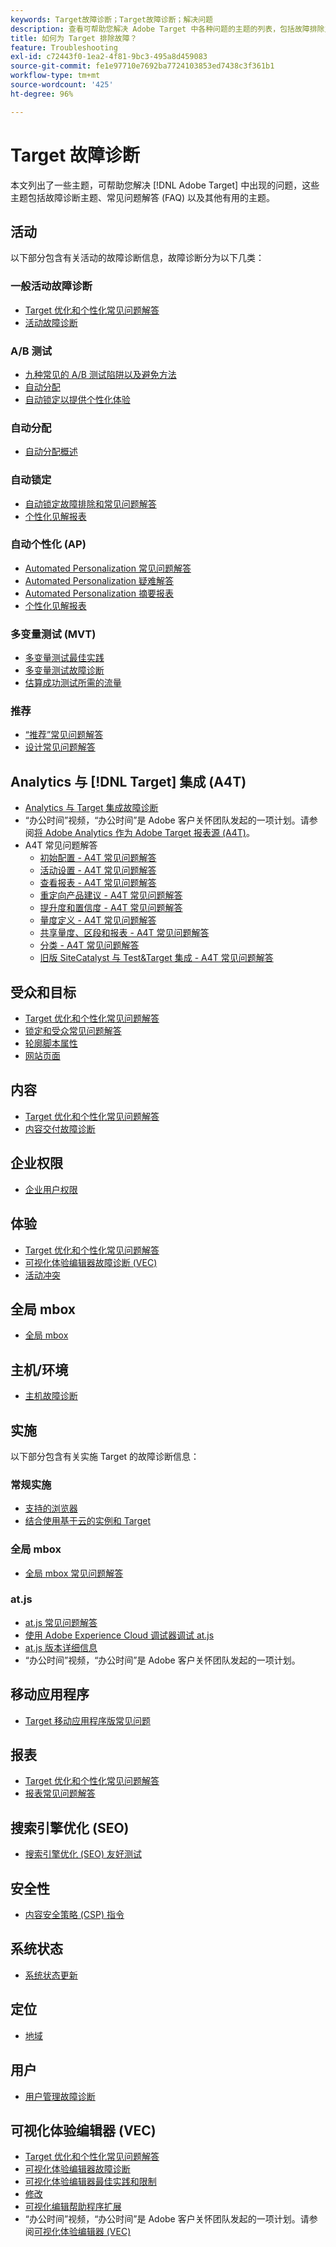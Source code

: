 ```yaml
---
keywords: Target故障诊断；Target故障诊断；解决问题
description: 查看可帮助您解决 Adobe Target 中各种问题的主题的列表，包括故障排除主题、常见问题 (FAQ) 和其他有用的主题。
title: 如何为 Target 排除故障？
feature: Troubleshooting
exl-id: c72443f0-1ea2-4f81-9bc3-495a8d459083
source-git-commit: fe1e97710e7692ba7724103853ed7438c3f361b1
workflow-type: tm+mt
source-wordcount: '425'
ht-degree: 96%

---
```


# Target 故障诊断

本文列出了一些主题，可帮助您解决 [!DNL Adobe Target] 中出现的问题，这些主题包括故障诊断主题、常见问题解答 (FAQ) 以及其他有用的主题。

## 活动

以下部分包含有关活动的故障诊断信息，故障诊断分为以下几类：

### 一般活动故障诊断

* [Target 优化和个性化常见问题解答](/help/main/c-intro/cmp-target-standard-cheatsheet.md)
* [活动故障诊断](/help/main/c-activities/c-troubleshooting-activities/troubleshooting-activities.md)

### A/B 测试

* [九种常见的 A/B 测试陷阱以及避免方法](/help/main/c-activities/t-test-ab/common-ab-testing-pitfalls.md)
* [自动分配](/help/main/c-activities/automated-traffic-allocation/automated-traffic-allocation.md)
* [自动锁定以提供个性化体验](/help/main/c-activities/auto-target/auto-target-to-optimize.md)

### 自动分配

* [自动分配概述](/help/main/c-activities/automated-traffic-allocation/automated-traffic-allocation.md#section_0E72C1D72DE74F589F965D4B1763E5C3)

### 自动锁定

* [自动锁定故障排除和常见问题解答](/help/main/c-activities/auto-target/auto-target-troubleshooting-faqs.md)
* [个性化见解报表](/help/main/c-reports/c-personalization-insights-reports/personalization-insights-reports.md)

### 自动个性化 (AP)

* [Automated Personalization 常见问题解答](/help/main/c-activities/t-automated-personalization/automated-personalization-faq.md)
* [Automated Personalization 疑难解答](/help/main/c-activities/t-automated-personalization/ap-trouble.md)
* [Automated Personalization 摘要报表](/help/main/c-reports/personalization-reports/reports-ap.md)
* [个性化见解报表](/help/main/c-reports/c-personalization-insights-reports/personalization-insights-reports.md)

### 多变量测试 (MVT)

* [多变量测试最佳实践](/help/main/c-activities/c-multivariate-testing/best-practices.md)
* [多变量测试故障诊断](/help/main/c-activities/c-multivariate-testing/best-practices.md)
* [估算成功测试所需的流量](/help/main/c-activities/c-multivariate-testing/t-create-multivariate-test/traffic-estimator.md)

### 推荐

* [“推荐”常见问题解答](/help/main/c-recommendations/c-recommendations-faq/recommendations-faq.md)
* [设计常见问题解答](/help/main/c-recommendations/c-design-overview/template-faq.md)

## Analytics 与 [!DNL Target] 集成 (A4T)

* [Analytics 与 Target 集成故障诊断](/help/main/c-integrating-target-with-mac/a4t/c-a4t-troubleshooting/a4t-troubleshooting.md)
* “办公时间”视频，“办公时间”是 Adobe 客户关怀团队发起的一项计划。请参阅[将 Adobe Analytics 作为 Adobe Target 报表源 (A4T)](/help/main/c-integrating-target-with-mac/a4t/a4t.md)。
* A4T 常见问题解答
   * [初始配置 - A4T 常见问题解答](/help/main/c-integrating-target-with-mac/a4t/r-a4t-faq/a4t-faq-initial-provisioning.md)
   * [活动设置 - A4T 常见问题解答](/help/main/c-integrating-target-with-mac/a4t/r-a4t-faq/a4t-faq-activity-setup.md)
   * [查看报表 - A4T 常见问题解答](/help/main/c-integrating-target-with-mac/a4t/r-a4t-faq/a4t-faq-viewing-reports.md)
   * [重定向产品建议 - A4T 常见问题解答](/help/main/c-integrating-target-with-mac/a4t/r-a4t-faq/a4t-faq-redirect-offers.md)
   * [提升度和置信度 - A4T 常见问题解答](/help/main/c-integrating-target-with-mac/a4t/r-a4t-faq/a4t-faq-lift-and-confidence.md)
   * [量度定义 - A4T 常见问题解答](/help/main/c-integrating-target-with-mac/a4t/r-a4t-faq/a4t-faq-metric-definition.md)
   * [共享量度、区段和报表 - A4T 常见问题解答](/help/main/c-target/c-troubleshooting-targets-and-audiences/a4t-faq-sharing-metrics-audiences-reports.md)
   * [分类 - A4T 常见问题解答](/help/main/c-integrating-target-with-mac/a4t/r-a4t-faq/a4t-faq-classifications.md)
   * [旧版 SiteCatalyst 与 Test&amp;Target 集成 - A4T 常见问题解答](/help/main/c-integrating-target-with-mac/a4t/r-a4t-faq/a4t-faq-old-integration.md)

## 受众和目标

* [Target 优化和个性化常见问题解答](/help/main/c-intro/cmp-target-standard-cheatsheet.md)
* [锁定和受众常见问题解答](/help/main/c-target/c-troubleshooting-targets-and-audiences/troubleshooting-targets-and-audiences.md)
* [轮廓脚本属性](/help/main/c-target/c-visitor-profile/profile-parameters.md)
* [网站页面](/help/main/c-target/c-audiences/c-target-rules/site-pages.md)

## 内容

* [Target 优化和个性化常见问题解答](/help/main/c-intro/cmp-target-standard-cheatsheet.md)
* [内容交付故障诊断](/help/main/c-activities/c-troubleshooting-activities/content-trouble.md)

## 企业权限

* [企业用户权限](/help/main/administrating-target/c-user-management/property-channel/property-channel.md)

## 体验

* [Target 优化和个性化常见问题解答](/help/main/c-intro/cmp-target-standard-cheatsheet.md)
* [可视化体验编辑器故障诊断 (VEC)](/help/main/c-experiences/c-visual-experience-composer/r-troubleshoot-composer/troubleshoot-composer.md)
* [活动冲突](/help/main/c-experiences/c-visual-experience-composer/activity-collisions.md)

## 全局 mbox

* [全局 mbox](https://experienceleague.adobe.com/docs/target-dev/developer/client-side/global-mbox/global-mbox-faq.html)

## 主机/环境

* [主机故障诊断](/help/main/administrating-target/hosts.md)

## 实施

以下部分包含有关实施 Target 的故障诊断信息：

### 常规实施

* [支持的浏览器](https://experienceleague.adobe.com/docs/target-dev/developer/implementation/supported-browsers.html)
* [结合使用基于云的实例和 Target](https://experienceleague.adobe.com/docs/target-dev/developer/client-side/at-js-implementation/functions-overview/targeting-using-cloud-based-instances.html)

### 全局 mbox

* [全局 mbox 常见问题解答](https://experienceleague.adobe.com/docs/target-dev/developer/client-side/global-mbox/global-mbox-faq.html)

### at.js

* [at.js 常见问题解答](https://experienceleague.adobe.com/docs/target-dev/developer/client-side/at-js-implementation/target-atjs-faq.html)
* [使用 Adobe Experience Cloud 调试器调试 at.js](https://experienceleague.adobe.com/docs/target-dev/developer/client-side/at-js-implementation/functions-overview/target-debugging-atjs.html)
* [at.js 版本详细信息](https://experienceleague.adobe.com/docs/target-dev/developer/client-side/at-js-implementation/target-atjs-versions.html)
* “办公时间”视频，“办公时间”是 Adobe 客户关怀团队发起的一项计划。

## 移动应用程序

* [Target 移动应用程序版常见问题](https://experienceleague.adobe.com/docs/target-dev/developer/mobile-apps/mobile-faq.html)

## 报表

* [Target 优化和个性化常见问题解答](/help/main/c-intro/cmp-target-standard-cheatsheet.md)
* [报表常见问题解答](/help/main/c-reports/reporting-frequently-asked-questions.md)

## 搜索引擎优化 (SEO)

* [搜索引擎优化 (SEO) 友好测试](https://experienceleague.adobe.com/docs/target-dev/developer/client-side/at-js-implementation/at-js/how-atjs-works.html)

## 安全性

* [内容安全策略 (CSP) 指令](https://experienceleague.adobe.com/docs/target-dev/developer/implementation/privacy/content-security-policy.html)

## 系统状态

* [系统状态更新](/help/main/r-release-notes/system-status-updates.md)

## 定位

* [地域](/help/main/c-target/c-audiences/c-target-rules/geo.md)

## 用户

* [用户管理故障诊断](/help/main/administrating-target/c-user-management/c-user-management/troubleshooting-user-management.md)

## 可视化体验编辑器 (VEC)

* [Target 优化和个性化常见问题解答](/help/main/c-intro/cmp-target-standard-cheatsheet.md)
* [可视化体验编辑器故障诊断](/help/main/c-experiences/c-visual-experience-composer/r-troubleshoot-composer/troubleshoot-composer.md)
* [可视化体验编辑器最佳实践和限制](/help/main/c-experiences/c-visual-experience-composer/experience-composer-best-practices.md)
* [修改](/help/main/c-experiences/c-visual-experience-composer/c-vec-code-editor/vec-code-editor.md)
* [可视化编辑帮助程序扩展](/help/main/c-experiences/c-visual-experience-composer/r-troubleshoot-composer/visual-editing-helper-extension.md)
* “办公时间”视频，“办公时间”是 Adobe 客户关怀团队发起的一项计划。请参阅[可视化体验编辑器 (VEC)](/help/main/c-experiences/c-visual-experience-composer/visual-experience-composer.md)
